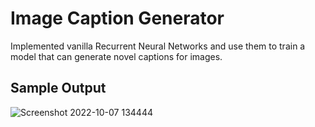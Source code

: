 # Image Caption Generator #
Implemented vanilla Recurrent Neural Networks and use them to train a model that can generate novel captions for images.

## Sample Output ##
![Screenshot 2022-10-07 134444](https://user-images.githubusercontent.com/70068119/194506939-eb859873-41b8-418d-a2fb-d1c75e045b31.png)
